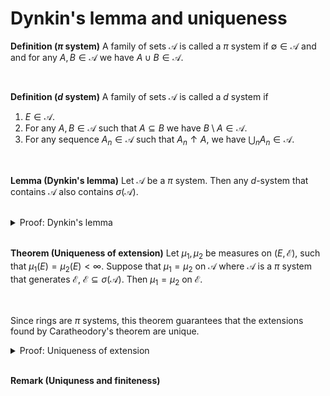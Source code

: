 # Dynkin's lemma and uniqueness

<div class="definition">

**Definition ($\pi$ system)** A family of sets $\mathcal{A}$ is called a $\pi$ system if $\emptyset \in \mathcal{A}$ and
and for any $A, B \in \mathcal{A}$ we have $A \cup B \in \mathcal{A}$.

</div>
<br>

<div class="definition">

**Definition ($d$ system)** A family of sets $\mathcal{A}$ is called a $d$ system if
    
1. $E \in \mathcal{A}$.
2. For any $A, B \in \mathcal{A}$ such that $A \subseteq B$ we have $B \setminus A \in \mathcal{A}$.
3. For any sequence $A_n \in \mathcal{A}$ such that $A_n \uparrow A$, we have $\bigcup_n A_n \in \mathcal{A}$.

</div>
<br>

<div class="lemma">

**Lemma (Dynkin's lemma)** Let $\mathcal{A}$ be a $\pi$ system. Then any $d$-system that contains $\mathcal{A}$ also contains $\sigma(\mathcal{A})$.
    
</div>
<br>

<details class="proof">
<summary>Proof: Dynkin's lemma</summary>



</details>
<br>

<div class="theorem">

**Theorem (Uniqueness of extension)** Let $\mu_1, \mu_2$ be measures on $(E, \mathcal{E})$, such that $\mu_1(E) = \mu_2(E) < \infty$. Suppose that $\mu_1 = \mu_2$ on $\mathcal{A}$ where $\mathcal{A}$ is a $\pi$ system that generates $\mathcal{E}$, $\mathcal{E} \subseteq \sigma(\mathcal{A})$. Then $\mu_1 = \mu_2$ on $\mathcal{E}$.
    
</div>
<br>

Since rings are $\pi$ systems, this theorem guarantees that the extensions found by Caratheodory's theorem are unique.

<details class="proof">
<summary>Proof: Uniqueness of extension</summary>

We define $\mathcal{D}$ as the family of subsets of $E$ on which $\mu_1$ and $\mu_2$ agree.
    
$$\begin{align}
\mathcal{D} = \{A \in \mathcal{E} : \mu_1(A) = \mu_2(A)\}.
\end{align}$$
    
By definition $\mathcal{A} \subseteq \mathcal{D}$. We will show $\mathcal{E} \subseteq \sigma(\mathcal{A}) \subseteq \mathcal{D}$, by showing that $\mathcal{D}$ is a $d$ system that contains the $\pi$ system $\mathcal{A}$ and appealing to Dynkin's lemma to obtain $\sigma(\mathcal{A}) \subseteq \mathcal{D}$.
    
First we have $E \in \mathcal{D}$ by assumption. Second, if $A, B \in \mathcal{D}$, then
    
$$\begin{align}
\mu_i(A) + \mu_i(B \ A) &= \mu_i(B) \text{ for } i = 1, 2,
\end{align}$$
    
and also $\mu_1(A) = \mu_2(A), \mu_1(B) = \mu_2(B)$. Therefore
    
$$\begin{align}
\mu_1(B \ A) &= \mu_2(B \ A) \implies B \ A \in \mathcal{D}.
\end{align}$$
    
Third, assuming $A_n \in \mathcal{A}$, $A_n \uparrow A$ and $A_n$ is disjoint (wlog) we have
    
$$\begin{align}
\mu_1(A) = \mu_1\left(\bigcup_{n = 1}^\infty A_n\right) = \lim_{N \to \infty} \sum_{n = 1}^N \mu_1\left(A_n\right) = \lim_{N \to \infty} \sum_{n = 1}^N \mu_2\left(A_n\right) = \mu_2\left(\bigcup_{n = 1}^\infty A_n\right) = \mu_2(A),
\end{align}$$
    
so $A \in \mathcal{D}$. Therefore $\mathcal{D}$ is a $d$ system which contains
    
</details>
<br>



<div class="observation">

**Remark (Uniquness and finiteness)** 
    
</div>
<br>